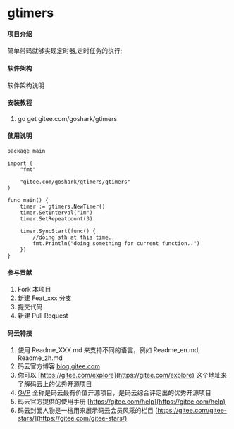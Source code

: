 # gtimers

#### 项目介绍
简单带码就够实现定时器,定时任务的执行;

#### 软件架构
软件架构说明


#### 安装教程

1. go get gitee.com/goshark/gtimers

#### 使用说明


```
package main

import (
	"fmt"

	"gitee.com/goshark/gtimers/gtimers"
)

func main() {
	timer := gtimers.NewTimer()
	timer.SetInterval("1m")
	timer.SetRepeatcount(3)

	timer.SyncStart(func() {
		//doing sth at this time..
		fmt.Println("doing something for current function..")
	})
}

```


#### 参与贡献

1. Fork 本项目
2. 新建 Feat_xxx 分支
3. 提交代码
4. 新建 Pull Request


#### 码云特技

1. 使用 Readme\_XXX.md 来支持不同的语言，例如 Readme\_en.md, Readme\_zh.md
2. 码云官方博客 [blog.gitee.com](https://blog.gitee.com)
3. 你可以 [https://gitee.com/explore](https://gitee.com/explore) 这个地址来了解码云上的优秀开源项目
4. [GVP](https://gitee.com/gvp) 全称是码云最有价值开源项目，是码云综合评定出的优秀开源项目
5. 码云官方提供的使用手册 [https://gitee.com/help](https://gitee.com/help)
6. 码云封面人物是一档用来展示码云会员风采的栏目 [https://gitee.com/gitee-stars/](https://gitee.com/gitee-stars/)